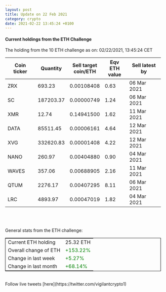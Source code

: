 ```yaml
---
layout: post
title: Update on 22 Feb 2021
category: crypto
date: 2021-02-22 13:45:24 +0100
---
```

<!-- Global site tag (gtag.js) - Google Analytics -->
<script async src="https://www.googletagmanager.com/gtag/js?id=UA-103831149-5"></script>
<script>
  window.dataLayer = window.dataLayer || [];
  function gtag(){dataLayer.push(arguments);}
  gtag('js', new Date());

  gtag('config', 'UA-103831149-5');
</script>


#### Current holdings from the ETH Challenge

The holding from the 10 ETH challenge as on: 02/22/2021, 13:45:24 CET

|Coin ticker|Quantity|Sell target<br>coin/ETH|Eqv ETH<br>value|Sell latest by|
|-----------|--------|-----------|-----------|--------------|
ZRX|693.23|  0.00108408|0.63|06 Mar 2021|
SC|187203.37|  0.00000749|1.24|06 Mar 2021|
XMR|12.74|  0.14941500|1.62|11 Mar 2021|
DATA|85511.45|  0.00006161|4.64|12 Mar 2021|
XVG|332620.83|  0.00001408|4.22|12 Mar 2021|
NANO|260.97|  0.00404880|0.90|04 Mar 2021|
WAVES|357.06|  0.00688905|2.16|11 Mar 2021|
QTUM|2276.17|  0.00407295|8.11|06 Mar 2021|
LRC|4893.97|  0.00047019|1.82|04 Mar 2021|

<br>
<br>
<br>
General stats from the ETH challenge:

<table style="border:1px solid black;margin-left:auto;margin-right:auto;">
	<tbody>
	<tr>
		<td>Current ETH holding</td>
		<td>     25.32 ETH</td>
	</tr>
	<tr>
		<td>Overall change of ETH</td>
		<td><font color="green">+153.22%</font></td>
	</tr>
	<tr>
		<td>Change in last week</td>
		<td><font color="green">+5.27%</font></td>
	</tr>
	<tr>
		<td>Change in last month</td>
		<td><font color="green">+68.14%</font></td>
	</tr>
	</tbody>
</table>

<br>
Follow live tweets [here](https://twitter.com/vigilantcrypto1)
<br>
<br>